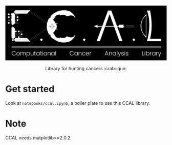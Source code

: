 ![](media/ccal_logo.png?raw=true)

<center>Library for hunting cancers :crab::gun:</center>

# Get started

Look at `notebooks/ccal.ipynb`, a boiler plate to use this CCAL library.

# Note

CCAL needs matplotlib>=2.0.2
